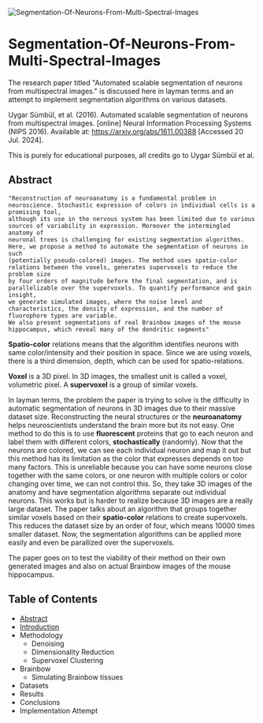 ![Segmentation-Of-Neurons-From-Multi-Spectral-Images](https://biox.stanford.edu/files/styles/wide/public/ting_news_banner_large.webp?orig=png)
# Segmentation-Of-Neurons-From-Multi-Spectral-Images
The research paper titled "Automated scalable segmentation of neurons from multispectral images." is discussed here in layman terms and an attempt to implement segmentation algorithms on various datasets.

Uygar Sümbül, et al. (2016). Automated scalable segmentation of neurons from multispectral images. [online] Neural Information Processing Systems (NIPS 2016). Available at: https://arxiv.org/abs/1611.00388 [Accessed 20 Jul. 2024].

This is purely for educational purposes, all credits go to Uygar Sümbül et al.

## Abstract
```
"Reconstruction of neuroanatomy is a fundamental problem in neuroscience. Stochastic expression of colors in individual cells is a promising tool,
although its use in the nervous system has been limited due to various sources of variability in expression. Moreover the intermingled anatomy of
neuronal trees is challenging for existing segmentation algorithms. Here, we propose a method to automate the segmentation of neurons in such
(potentially pseudo-colored) images. The method uses spatio-color relations between the voxels, generates supervoxels to reduce the problem size
by four orders of magnitude before the final segmentation, and is parallelizable over the supervoxels. To quantify performance and gain insight,
we generate simulated images, where the noise level and characteristics, the density of expression, and the number of fluorophore types are variable.
We also present segmentations of real Brainbow images of the mouse hippocampus, which reveal many of the dendritic segments"
```

**Spatio-color** relations means that the algorithm identifies neurons with same color/intensity and their position in space. Since we are using voxels, there is a third dimension, depth, which can be used for spatio-relations. 

**Voxel** is a 3D pixel. In 3D images, the smallest unit is called a voxel, volumetric pixel. A **supervoxel** is a group of similar voxels.

In layman terms, the problem the paper is trying to solve is the difficulty in automatic segmentation of neurons in 3D images due to their massive dataset size. Reconstructing the neural structures or the **neuroanatomy** helps neuroscientists understand the brain more but its not easy. One method to do this is to use **fluorescent** proteins that go to each neuron and label them with different colors, **stochastically** (randomly). Now that the neurons are colored, we can see each individual neuron and map it out but this method has its limitation as the color that expresses depends on too many factors. This is unreliable because you can have some neurons close together with the same colors, or one neuron with multiple colors or color changing over time, we can not control this. So, they take 3D images of the anatomy and have segmentation algorithms separate out individual neurons. This works but is harder to realize because 3D images are a really large dataset. The paper talks about an algorithm that groups together similar voxels based on their **spatio-color** relations to create supervoxels. This reduces the dataset size by an order of four, which means 10000 times smaller dataset. Now, the segmentation algorithms can be applied more easily and even be parallized over the supervoxels. 

The paper goes on to test the viability of their method on their own generated images and also on actual Brainbow images of the mouse hippocampus.

## Table of Contents

- [Abstract](##Abstract)
- [Introduction](Introduction.md)
- Methodology
    - Denoising
    - Dimensionality Reduction
    - Supervoxel Clustering
- Brainbow
    - Simulating Brainbow tissues
- Datasets
- Results
- Conclusions
- Implementation Attempt

